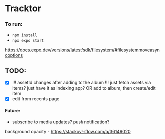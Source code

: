 # Tracktor

### To run:
- `npm install`
- `npx expo start`

https://docs.expo.dev/versions/latest/sdk/filesystem/#filesystemmoveasyncoptions

## TODO:
 - [x] !!! assetId changes after adding to the album !!! just fetch assets via items? just have it as indexing app? OR add to album, then create/edit item
 - [x] edit from recents page

 #### Future:
 - subscribe to media updates? push notification?

 background opacity - https://stackoverflow.com/a/36149020